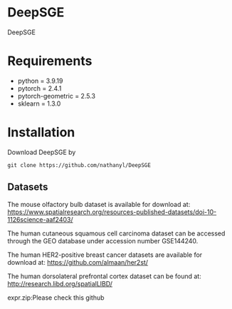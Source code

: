 # DeepSGE
DeepSGE
# Requirements
- python = 3.9.19
- pytorch = 2.4.1
- pytorch-geometric = 2.5.3
- sklearn = 1.3.0
# Installation
Download DeepSGE by
```
git clone https://github.com/nathanyl/DeepSGE
```

## Datasets
The mouse olfactory bulb dataset is available for download at:
https://www.spatialresearch.org/resources-published-datasets/doi-10-1126science-aaf2403/

The human cutaneous squamous cell carcinoma dataset can be accessed
 through the GEO database under accession number GSE144240.

The human HER2-positive breast cancer datasets are available
 for download at: https://github.com/almaan/her2st/

The human dorsolateral prefrontal cortex dataset can be found
 at: http://research.libd.org/spatialLIBD/
 
expr.zip:Please check this github
